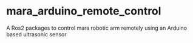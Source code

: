 # mara_arduino_remote_control
A Ros2 packages to control mara robotic arm remotely using an Arduino based ultrasonic sensor



